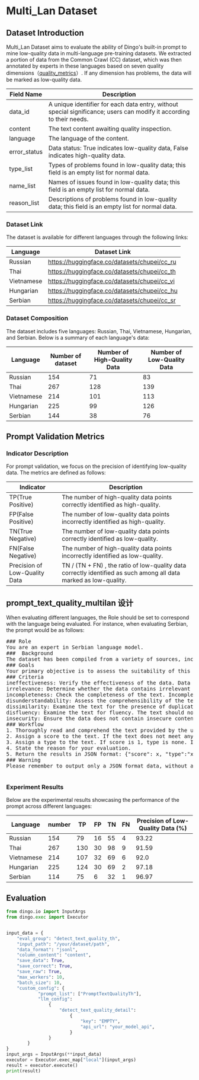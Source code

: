 # Multi_Lan Dataset

## Dataset Introduction
Multi_Lan Dataset aims to evaluate the ability of Dingo's built-in prompt to mine low-quality data in multi-language pre-training datasets. We extracted a portion of data from the Common Crawl (CC) dataset, which was then annotated by experts in these languages based on seven quality dimensions（[quality_metrics](../../metrics.md)）. If any dimension has problems, the data will be marked as low-quality data.

| Field Name          | Description                           |
|--------------|------------------------------|
| data_id      | A unique identifier for each data entry, without special significance; users can modify it according to their needs.      |
| content      | The text content awaiting quality inspection.                   |
| language     | The language of the content.                           |
| error_status | Data status: True indicates low-quality data, False indicates high-quality data.|
| type_list    | Types of problems found in low-quality data; this field is an empty list for normal data.       |
| name_list    | Names of issues found in low-quality data; this field is an empty list for normal data.       |
| reason_list  | Descriptions of problems found in low-quality data; this field is an empty list for normal data.       |

### Dataset Link
The dataset is available for different languages through the following links:

| Language   | Dataset Link                                 |
|------------|----------------------------------------------|
| Russian    | https://huggingface.co/datasets/chupei/cc_ru |
| Thai       | https://huggingface.co/datasets/chupei/cc_th |
| Vietnamese | https://huggingface.co/datasets/chupei/cc_vi |
| Hungarian  | https://huggingface.co/datasets/chupei/cc_hu |
| Serbian    | https://huggingface.co/datasets/chupei/cc_sr |


### Dataset Composition
The dataset includes five languages: Russian, Thai, Vietnamese, Hungarian, and Serbian. Below is a summary of each language's data:

| Language   | Number of dataset | Number of High-Quality Data | Number of Low-Quality Data |
|------------|-------------------|-----------------------------|----------------------------|
| Russian    | 154               | 71                          | 83                         |
| Thai       | 267               | 128                         | 139                        |
| Vietnamese | 214               | 101                         | 113                        |
| Hungarian  | 225               | 99                          | 126                        |
| Serbian    | 144               | 38                          | 76                         |



## Prompt Validation Metrics
### Indicator Description
For prompt validation, we focus on the precision of identifying low-quality data. The metrics are defined as follows:

| Indicator                     | Description                                     |
|-------------------------------|----------------------------------------|
| TP(True Positive)             |The number of high-quality data points correctly identified as high-quality.         |
| FP(False Positive)            |The number of low-quality data points incorrectly identified as high-quality.        |
| TN(True Negative)             |The number of low-quality data points correctly identified as low-quality.          |
| FN(False Negative)            |The number of high-quality data points incorrectly identified as low-quality.        |
| Precision of Low-Quality Data | TN / (TN + FN) , the ratio of low-quality data correctly identified as such among all data marked as low-quality. |


## prompt_text_quality_multilan 设计
When evaluating different languages, the Role should be set to correspond with the language being evaluated. For instance, when evaluating Serbian, the prompt would be as follows:
<pre>
### Role
You are an expert in Serbian language model.
###  Background
The dataset has been compiled from a variety of sources, including social media platforms, news outlets, academic journals, and online forums.
### Goals
Your primary objective is to assess the suitability of this dataset for training a large language model.
### Criteria
ineffectiveness: Verify the effectiveness of the data. Data is considered ineffective if it is primarily composed of carriage returns or spaces. Additionally, data that includes a substantial amount of garbled text, either in Chinese or English, or contains nonsensical content, is also deemed ineffective. A text is labeled invalid if it is empty, consists only of a URL, contains only line breaks, or lacks sufficient length to provide meaningful information.
irrelevance: Determine whether the data contains irrelevant information. Irrelevant information includes citation details, header and footer content, entity markers, non-visible characters, HTML tags, and special symbols. If the text contains a large amount of aggregated data, then this data must be relevant to the topic and separated using high-quality separators, otherwise this aggregated data is irrelevant content.
incompleteness: Check the completeness of the text. Incomplete text may abruptly end with a colon or an ellipsis, or have mismatched parentheses, leading to incomplete meaning.
disunderstandability: Assess the comprehensibility of the text. Ensure that LaTeX formulas and Markdown data are correctly formatted. In addition, the text should ensure correct segmentation and line breaks, and there should be no situations where sentences are unreasonably separated. If there is a list number in the text, the list number must be formatted consistently, correctly, and continuously readable. The text should not contain any tag links that cannot be parsed, nor should it contain a large number of spaces and line breaks that affect reading.
dissimilarity: Examine the text for the presence of duplicate information, including consecutive repeated text and multiple occurrences of special symbols and characters.
disfluency: Examine the text for fluency. The text should not have excessively long English words, large fragments lacking punctuation marks, anti crawling text, or content that is chaotic and does not conform to coherent reading order.
insecurity: Ensure the data does not contain insecure content. Texts should be free from sensitive personal information, and should not include content related to gambling, pornography, political issues, or prohibited information.
### Workflow
1. Thoroughly read and comprehend the text provided by the user.
2. Assign a score to the text. If the text does not meet any negative criteria mentioned above, the score is 1; otherwise, the score is 0.
3. Assign a type to the text. If score is 1, type is none. If score is 0, type is one of the list: ["ineffectiveness", "incompleteness", "disunderstandability", "dissimilarity", "disfluency", "irrelevance", "insecurity"].
4. State the reason for your evaluation.
5. Return the results in JSON format: {"score": x, "type":"xxx", "reason": "xxx"}.
### Warning
Please remember to output only a JSON format data, without any additional content.

</pre>


### Experiment Results
Below are the experimental results showcasing the performance of the prompt across different languages:

| Language    | number | TP  | FP | TN | FN | Precision of Low-Quality Data (%) |
|-------|--------|-----|----|----|----|-----------|
| Russian    | 154    | 79  | 16 | 55 | 4  | 93.22     |
| Thai    | 267    | 130 | 30 | 98 | 9  | 91.59     |
| Vietnamese   | 214    | 107 | 32 | 69 | 6  | 92.0      |
| Hungarian  | 225    | 124 | 30 | 69 | 2  | 97.18     |
| Serbian | 114    | 75  | 6  | 32 | 1  | 96.97     |


## Evaluation

```python
from dingo.io import InputArgs
from dingo.exec import Executor


input_data = {
    "eval_group": "detect_text_quality_th",
    "input_path": "/your/dataset/path",
    "data_format": "jsonl",
    "column_content": "content",
    "save_data": True,
    "save_correct": True,
    "save_raw": True,
    "max_workers": 10,
    "batch_size": 10,
    "custom_config": {
            "prompt_list": ["PromptTextQualityTh"],
            "llm_config":
                {
                    "detect_text_quality_detail":
                        {
                            "key": "EMPTY",
                            "api_url": "your_model_api",
                        }
                }
        }
}
input_args = InputArgs(**input_data)
executor = Executor.exec_map["local"](input_args)
result = executor.execute()
print(result)

```
